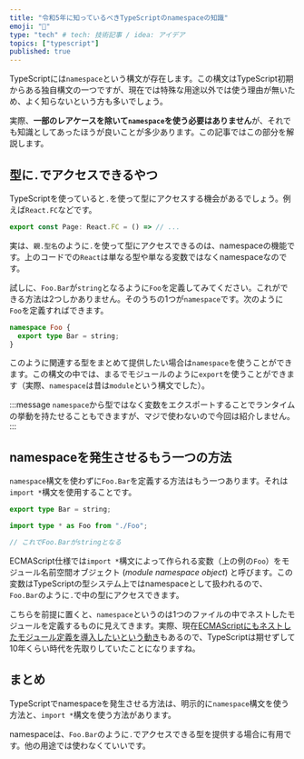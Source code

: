 ```yaml
---
title: "令和5年に知っているべきTypeScriptのnamespaceの知識"
emoji: "📛"
type: "tech" # tech: 技術記事 / idea: アイデア
topics: ["typescript"]
published: true
---
```


TypeScriptには`namespace`という構文が存在します。この構文はTypeScript初期からある独自構文の一つですが、現在では特殊な用途以外では使う理由が無いため、よく知らないという方も多いでしょう。

実際、**一部のレアケースを除いて`namespace`を使う必要はありません**が、それでも知識としてあったほうが良いことが多少あります。この記事ではこの部分を解説します。

## 型に`.`でアクセスできるやつ

TypeScriptを使っていると`.`を使って型にアクセスする機会があるでしょう。例えば`React.FC`などです。

```ts
export const Page: React.FC = () => // ...
```

実は、`親.型名`のように`.`を使って型にアクセスできるのは、namespaceの機能です。上のコードでの`React`は単なる型や単なる変数ではなくnamespaceなのです。

試しに、`Foo.Bar`が`string`となるように`Foo`を定義してみてください。これができる方法は2つしかありません。そのうちの1つが`namespace`です。次のように`Foo`を定義すればできます。

```ts
namespace Foo {
  export type Bar = string;
}
```

このように関連する型をまとめて提供したい場合は`namespace`を使うことができます。この構文の中では、まるでモジュールのように`export`を使うことができます（実際、`namespace`は昔は`module`という構文でした）。

:::message
`namespace`から型ではなく変数をエクスポートすることでランタイムの挙動を持たせることもできますが、マジで使わないので今回は紹介しません。
:::

## namespaceを発生させるもう一つの方法

`namespace`構文を使わずに`Foo.Bar`を定義する方法はもう一つあります。それは`import *`構文を使用することです。

```ts:Foo.ts
export type Bar = string;
```

```ts
import type * as Foo from "./Foo";

// これでFoo.Barがstringとなる
```

ECMAScript仕様では`import *`構文によって作られる変数（上の例の`Foo`）をモジュール名前空間オブジェクト (_module namespace object_) と呼びます。この変数はTypeScriptの型システム上ではnamespaceとして扱われるので、`Foo.Bar`のように`.`で中の型にアクセスできます。

こちらを前提に置くと、`namespace`というのは1つのファイルの中でネストしたモジュールを定義するものに見えてきます。実際、現在[ECMAScriptにもネストしたモジュール定義を導入したいという動き](https://github.com/tc39/proposal-module-declarations)もあるので、TypeScriptは期せずして10年くらい時代を先取りしていたことになりますね。

## まとめ

TypeScriptでnamespaceを発生させる方法は、明示的に`namespace`構文を使う方法と、`import *`構文を使う方法があります。

namespaceは、`Foo.Bar`のように`.`でアクセスできる型を提供する場合に有用です。他の用途では使わなくていいです。